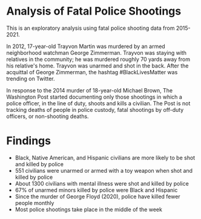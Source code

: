 # Analysis of Fatal Police Shootings
This is an exploratory analysis using fatal police shooting data from 2015-2021.

In 2012, 17-year-old Trayvon Martin was murdered by an armed neighborhood watchman George Zimmerman. Trayvon was staying with relatives in the community; he was murdered roughly 70 yards away from his relative's home. Trayvon was unarmed and shot in the back. After the acquittal of George Zimmerman, the hashtag #BlackLivesMatter was trending on Twitter.

In response to the 2014 murder of 18-year-old Michael Brown, The Washington Post started documenting only those shootings in which a police officer, in the line of duty, shoots and kills a civilian. The Post is not tracking deaths of people in police custody, fatal shootings by off-duty officers, or non-shooting deaths.

# Findings
* Black, Native American, and Hispanic civilians are more likely to be shot and killed by police
* 551 civilians were unarmed or armed with a toy weapon when shot and killed by police
* About 1300 civilians with mental illness were shot and killed by police
* 67% of unarmed minors killed by police were Black and Hispanic
* Since the murder of George Floyd (2020), police have killed fewer people monthly
* Most police shootings take place in the middle of the week
